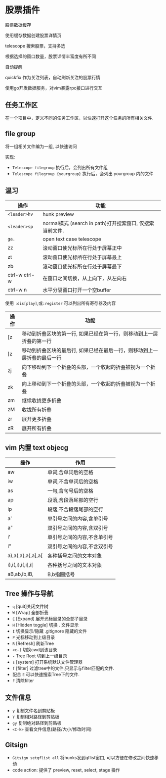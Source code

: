 股票插件
=======

股票数据缓存

使用缓存数据创建股票详情页

telescope 搜索股票，支持多选

根据选择的窗口数量，股票详情丰富度有所不同

自动提醒	

quickfix 作为关注列表，自动刷新关注的股票行情

使用go开发数据服务，对vim暴露rpc接口进行交互

任务工作区
----------

在一个项目中，定义不同的任务工作区，以快速打开这个任务的所有相关文件.

file group
---------

将一组相关文件编为一组, 以快速访问

实现:

* `Telescope filegroup` 执行后，会列出所有文件组
* `Telescope filegroup {yourgroup}` 执行后，会列出 yourgroup 内的文件

温习
----

| 操作          | 功能                                                     |
|---------------|----------------------------------------------------------|
| `<leader>hv`  | hunk preview                                             |
| `<leader>sp`  | normal模式 (search in path)打开搜索窗口, 仅搜索当前文件. |
| `ga.`         | open text case telescope                                 |
| zz            | 滚动窗口使光标所在行处于屏幕正中                         |
| zt            | 滚动窗口使光标所在行处于屏幕最上                         |
| zb            | 滚动窗口使光标所在行处于屏幕最下                         |
| ctrl-w ctrl-w | 在窗口之间切换，从上向下，从左向右                       |
| ctrl-w n      | 水平分隔窗口打开一个空buffer                             |

使用 `:dis[play]`,或`:register` 可以列出所有寄存器及内容

| 操作 | 功能                                                                     |
|------|--------------------------------------------------------------------------|
| [z   | 移动到折叠区块的第一行, 如果已经在第一行，则移动到上一层折叠的第一行     |
| ]z   | 移动到折叠区块的最后行, 如果已经在最后一行，则移动到上一层折叠的最后一行 |
| zj   | 向下移动到下一个折叠的头部，一个收起的折叠被视为一个折叠                 |
| zk   | 向上移动到下一个折叠的头部，一个收起的折叠被视为一个折叠                 |
| zm   | 继续收拢更多折叠                                                         |
| zM   | 收拢所有折叠                                                             |
| zr   | 展开更多折叠                                                             |
| zR   | 展开所有折叠                                                             |

## vim 内置 text objecg

| 操作              | 作用                        |
| --------          | --------------------------- |
| aw                | 单词,含单词后的空格         |
| iw                | 单词,不含单词后的空格       |
| as                | 一句,含句号后的空格         |
| ap                | 段落,含段落尾部的空行       |
| ip                | 段落,不含段落尾部的空行     |
| a'                | 单引号之间的内容,含单引号   |
| a"                | 双引号之间的内容,含双引号   |
| i'                | 单引号之间的内容,不含单引号 |
| i"                | 双引号之间的内容,不含双引号 |
| a),a(,a},a{,a],a[ | 各种括号之间的文本对象      |
| i),i(,i},i{,i],i[ | 各种括号之间的文本对象      |
| aB,ab,ib,iB,      | B,b指圆括号                 |


## Tree 操作与导航

- `q` [quit]关闭文件树
- `W` [Wrap] 全部折叠
- `E` [Expand] 展开光标目录的全部子目录
- `H`  [Hidden toggle] 切换 . 文件显示
- `I` 切换显示/隐藏 .gitignore 隐藏的文件
- `P` 光标移动到上级目录
- `R` [Refresh] 刷新Tree
- `<c-]` 切换cwd到该目录
- `-` Tree Root 切到上一级目录
- `s` [system]  打开系统默认文件管理器
- `f` [filter] 过滤tree中的文件,只显示与filter匹配的文件. 
- 配合 `E` 可以快速搜索Tree下的文件. 
- `F` 清除filter

## 文件信息

- `y`    复制文件名到剪贴板
- `Y`    复制相对路径到剪贴板
- `gy`   复制绝对路径到剪贴板
- `<C-k>` 查看文件信息(路径/大小/修改时间)

## Gitsign

* `Gitsign setqflist all` 将hunks发到qflist窗口, 可以方便在修改之间快速移动
* code action: 提供了 preview, reset, select, stage 操作
